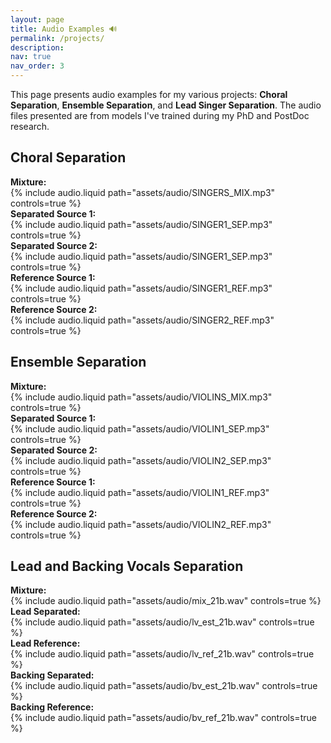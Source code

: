 ```yaml
---
layout: page
title: Audio Examples 🔊
permalink: /projects/
description: 
nav: true
nav_order: 3
---
```


This page presents audio examples for my various projects: **Choral Separation**, **Ensemble Separation**, and **Lead Singer Separation**. The audio files presented are from models I've trained during my PhD and PostDoc research.

<div class="row mt-3">
    <h2>Choral Separation</h2>
    <div class="col-sm mt-3">
        <div><strong>Mixture:</strong></div>
        {% include audio.liquid path="assets/audio/SINGERS_MIX.mp3" controls=true %}
    </div>
    <div class="col-sm mt-3">
        <div><strong>Separated Source 1:</strong></div>
        {% include audio.liquid path="assets/audio/SINGER1_SEP.mp3" controls=true %}
        <div><strong>Separated Source 2:</strong></div>
        {% include audio.liquid path="assets/audio/SINGER1_SEP.mp3" controls=true %}
    </div>
    <div class="col-sm mt-3">
        <div><strong>Reference Source 1:</strong></div>
        {% include audio.liquid path="assets/audio/SINGER1_REF.mp3" controls=true %}
        <div><strong>Reference Source 2:</strong></div>
        {% include audio.liquid path="assets/audio/SINGER2_REF.mp3" controls=true %}
    </div>
</div>

<div class="row mt-3">
    <h2>Ensemble Separation</h2>
    <div class="col-sm mt-3">
        <div><strong>Mixture:</strong></div>
        {% include audio.liquid path="assets/audio/VIOLINS_MIX.mp3" controls=true %}
    </div>
    <div class="col-sm mt-3">
        <div><strong>Separated Source 1:</strong></div>
        {% include audio.liquid path="assets/audio/VIOLIN1_SEP.mp3" controls=true %}
        <div><strong>Separated Source 2:</strong></div>
        {% include audio.liquid path="assets/audio/VIOLIN2_SEP.mp3" controls=true %}
    </div>
    <div class="col-sm mt-3">
        <div><strong>Reference Source 1:</strong></div>
        {% include audio.liquid path="assets/audio/VIOLIN1_REF.mp3" controls=true %}
        <div><strong>Reference Source 2:</strong></div>
        {% include audio.liquid path="assets/audio/VIOLIN2_REF.mp3" controls=true %}
    </div>
</div>

<div class="row mt-3">
    <h2>Lead and Backing Vocals Separation</h2>
    <div class="col-sm mt-3">
        <div><strong>Mixture:</strong></div>
        {% include audio.liquid path="assets/audio/mix_21b.wav" controls=true %}
    </div>
    <div class="col-sm mt-3">
        <div><strong>Lead Separated:</strong></div>
        {% include audio.liquid path="assets/audio/lv_est_21b.wav" controls=true %}
        <div><strong>Lead Reference:</strong></div>
        {% include audio.liquid path="assets/audio/lv_ref_21b.wav" controls=true %}
    </div>
    <div class="col-sm mt-3">
        <div><strong>Backing Separated:</strong></div>
        {% include audio.liquid path="assets/audio/bv_est_21b.wav" controls=true %}
        <div><strong>Backing Reference:</strong></div>
        {% include audio.liquid path="assets/audio/bv_ref_21b.wav" controls=true %}
    </div>
</div>


